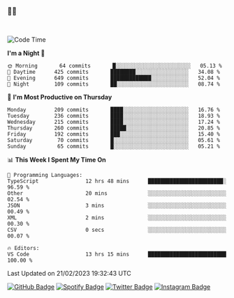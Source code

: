 ### 🤙🍺

<!-- <a href="https://github-readme-stats.vercel.app/api?username=hzak2xx&count_private=true&show_icons=true&theme=dracula">
  <img align="center" src="https://github-readme-stats.vercel.app/api?username=hzak2xx&count_private=true&show_icons=true&theme=dracula" />
</a>
</br> -->
</br>

<!--START_SECTION:waka-->
![Code Time](http://img.shields.io/badge/Code%20Time-2%2C181%20hrs%2057%20mins-blue)

**I'm a Night 🦉** 

```text
🌞 Morning       64 commits       █░░░░░░░░░░░░░░░░░░░░░░░░   05.13 % 
🌆 Daytime      425 commits       ████████░░░░░░░░░░░░░░░░░   34.08 % 
🌃 Evening      649 commits       █████████████░░░░░░░░░░░░   52.04 % 
🌙 Night        109 commits       ██░░░░░░░░░░░░░░░░░░░░░░░   08.74 % 

```
📅 **I'm Most Productive on Thursday** 

```text
Monday         209 commits       ████░░░░░░░░░░░░░░░░░░░░░   16.76 % 
Tuesday        236 commits       ████░░░░░░░░░░░░░░░░░░░░░   18.93 % 
Wednesday      215 commits       ████░░░░░░░░░░░░░░░░░░░░░   17.24 % 
Thursday       260 commits       █████░░░░░░░░░░░░░░░░░░░░   20.85 % 
Friday         192 commits       ███░░░░░░░░░░░░░░░░░░░░░░   15.40 % 
Saturday        70 commits       █░░░░░░░░░░░░░░░░░░░░░░░░   05.61 % 
Sunday          65 commits       █░░░░░░░░░░░░░░░░░░░░░░░░   05.21 % 

```


📊 **This Week I Spent My Time On** 

```text
💬 Programming Languages: 
TypeScript               12 hrs 48 mins      ████████████████████████░   96.59 % 
Other                    20 mins             ░░░░░░░░░░░░░░░░░░░░░░░░░   02.54 % 
JSON                     3 mins              ░░░░░░░░░░░░░░░░░░░░░░░░░   00.49 % 
XML                      2 mins              ░░░░░░░░░░░░░░░░░░░░░░░░░   00.30 % 
CSV                      0 secs              ░░░░░░░░░░░░░░░░░░░░░░░░░   00.07 % 

🔥 Editors: 
VS Code                  13 hrs 15 mins      █████████████████████████   100.00 % 

```


 Last Updated on 21/02/2023 19:32:43 UTC
<!--END_SECTION:waka-->

[![GitHub Badge](https://img.shields.io/badge/GitHub-100000?style=for-the-badge&logo=github&logoColor=white)](https://github.com/hzak2xx)
[![Spotify Badge](https://img.shields.io/badge/Spotify-1ED760?&style=for-the-badge&logo=spotify&logoColor=white)](https://open.spotify.com/user/uf90s6sbbh75a1mt44clkhkvf)
[![Twitter Badge](https://img.shields.io/badge/Twitter-1DA1F2?style=for-the-badge&logo=twitter&logoColor=white)](https://twitter.com/hzak2xx)
[![Instagram Badge](https://img.shields.io/badge/Instagram-E4405F?style=for-the-badge&logo=instagram&logoColor=white)](https://www.instagram.com/hzak2xx/)
